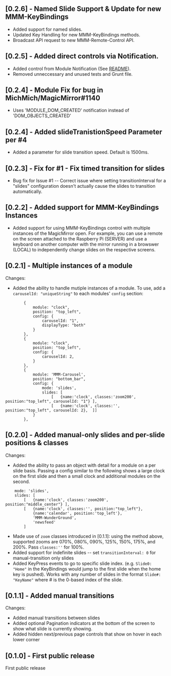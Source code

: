 ## <a name="0_2_6"></a>[0.2.6] - Named Slide Support & Update for new MMM-KeyBindings

- Added support for named slides.
- Updated Key Handling for new MMM-KeyBindings methods.
- Broadcast API request to new MMM-Remote-Control API.

## <a name="0_2_5"></a>[0.2.5] - Added direct controls via Notification.

- Added control from Module Notification (See [README](README.md#Navigation-from-other-modules)).
- Removed unneccessary and unused tests and Grunt file.

## <a name="0_2_4"></a>[0.2.4] - Module Fix for bug in MichMich/MagicMirror#1140

- Uses 'MODULE_DOM_CREATED' notification instead of 'DOM_OBJECTS_CREATED'

## <a name="0_2_4"></a>[0.2.4] - Added slideTranistionSpeed Parameter per #4

- Added a parameter for slide transition speed. Default is 1500ms.

## <a name="0_2_3"></a>[0.2.3] - Fix for #1 - Fix timed transition for slides

- Bug fix for Issue #1 -- Correct issue where setting transitionInterval for a "slides" configuration doesn't actually cause the slides to transition automatically.

## <a name="0_2_2"></a>[0.2.2] - Added support for MMM-KeyBindings Instances

- Added support for using MMM-KeyBindings control with multiple instances of the MagicMirror open. For example, you can use a remote on the screen attached to the Raspberry Pi (SERVER) and use a keyboard on another computer with the mirror running in a browswer (LOCAL) to independently change slides on the respective screens.

## <a name="0_2_1"></a>[0.2.1] - Multiple instances of a module

Changes:

- Added the ability to handle mutiple instances of a module. To use, add a `carouselId: "uniqueString"` to each modules' `config` section:

```
        {
            module: "clock",
            position: "top_left",
            config: {
				carouselId: "1",
                displayType: "both"
            }
        },
        {
            module: "clock",
            position: "top_left",
            config: {
				carouselId: 2,
			}
        },
        {
            module: 'MMM-Carousel',
            position: "bottom_bar",
            config: {
                mode: 'slides',
                slides: [
                    [   {name:'clock', classes:'zoom200', position:"top_left", carouselId: "1"} ],
                    [   {name:'clock', classes:'', position:"top_left", carouselId: 2},  ]]
            }
        },
```

## [0.2.0] - Added manual-only slides and per-slide positions & classes

Changes:

- Added the ability to pass an object with detail for a module on a per slide basis. Passing a config similar to the following shows a large clock on the first slide and then a small clock and additional modules on the second.

```
    mode: 'slides',
    slides: [
        [   {name:'clock', classes:'zoom200', position:"middle_center"} ],
        [   {name:'clock', classes:'', position:"top_left"},
            {name:'calendar', position:'top_left'},
            'MMM-WunderGround',
            'newsfeed'
        ]
```

- Made use of `zoom` classes introduced in [0.1.1]: using the method above, supported zooms are 070%, 080%, 090%, 125%, 150%, 175%, and 200%. Pass `classes:''` for 100%.
- Added support for indefinite slides -- set `transitionInterval: 0` for manual-transition only slides
- Added KeyPress events to go to specific slide index. (e.g. `Slide0: "Home"` in the KeyBindings would jump to the first slide when the home key is pushed). Works with any number of slides in the format `Slide#: "KeyName"` where # is the 0-based index of the slide.

## [0.1.1] - Added manual transitions

Changes:

- Added manual transitions between slides
- Added optional Pagination indicators at the bottom of the screen to show what slide is currently showing.
- Added hidden next/previous page controls that show on hover in each lower corner

## [0.1.0] - First public release

First public release
